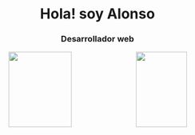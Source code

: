

<h1 align="center">Hola! soy Alonso</h1>




<h3 align="center">Desarrollador web</h3>


<p align="center">
  <img width="50%" height="151px" src="https://github-readme-stats.vercel.app/api?username=k3yzen&show_icons=true&hide_border=false&title_color=555&text_color=777&icon_color=777&bg_color=fff" />  
  <img src="https://github-readme-stats.vercel.app/api/top-langs/?username=k3yzen&layout=compact" align="top" height="151px" width="45%"/>
</p>

